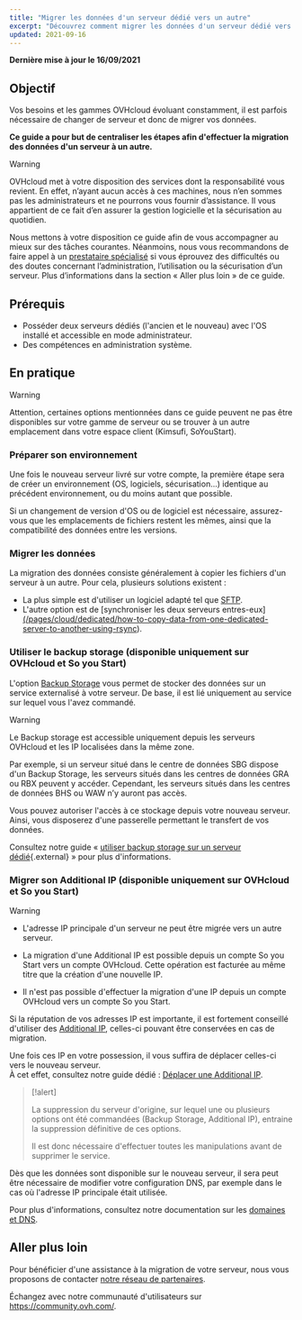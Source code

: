 ```yaml
---
title: "Migrer les données d'un serveur dédié vers un autre"
excerpt: "Découvrez comment migrer les données d'un serveur dédié vers un autre"
updated: 2021-09-16
---
```


**Dernière mise à jour le 16/09/2021**

## Objectif

Vos besoins et les gammes OVHcloud évoluant constamment, il est parfois nécessaire de changer de serveur et donc de migrer vos données.

**Ce guide a pour but de centraliser les étapes afin d'effectuer la migration des données d'un serveur à un autre.**

> [!warning]
>
> OVHcloud met à votre disposition des services dont la responsabilité vous revient. En effet, n’ayant aucun accès à ces machines, nous n’en sommes pas les administrateurs et ne pourrons vous fournir d’assistance. Il vous appartient de ce fait d’en assurer la gestion logicielle et la sécurisation au quotidien.
>
> Nous mettons à votre disposition ce guide afin de vous accompagner au mieux sur des tâches courantes. Néanmoins, nous vous recommandons de faire appel à un [prestataire spécialisé](https://partner.ovhcloud.com/fr-ca/directory/) si vous éprouvez des difficultés ou des doutes concernant l’administration, l’utilisation ou la sécurisation d’un serveur. Plus d’informations dans la section « Aller plus loin » de ce guide.
>

## Prérequis

- Posséder deux serveurs dédiés (l'ancien et le nouveau) avec l'OS installé et accessible en mode administrateur.
- Des compétences en administration système.

## En pratique

> [!warning]
>
> Attention, certaines options mentionnées dans ce guide peuvent ne pas être disponibles sur votre gamme de serveur ou se trouver à un autre emplacement dans votre espace client (Kimsufi, SoYouStart).
>

### Préparer son environnement

Une fois le nouveau serveur livré sur votre compte, la première étape sera de créer un environnement (OS, logiciels, sécurisation...) identique au précédent environnement, ou du moins autant que possible.

Si un changement de version d'OS ou de logiciel est nécessaire, assurez-vous que les emplacements de fichiers restent les mêmes, ainsi que la compatibilité des données entre les versions.

### Migrer les données

La migration des données consiste généralement à copier les fichiers d'un serveur à un autre. Pour cela, plusieurs solutions existent :

- La plus simple est d'utiliser un logiciel adapté tel que [SFTP](/pages/cloud/dedicated/comment-deposer-ou-recuperer-des-donnees-sur-un-serveur-dedie-via-sftp).
- L'autre option est de [synchroniser les deux serveurs entres-eux][(/pages/cloud/dedicated/how-to-copy-data-from-one-dedicated-server-to-another-using-rsync](/pages/cloud/dedicated/how-to-copy-data-from-one-dedicated-server-to-another-using-rsync)).

### Utiliser le backup storage (disponible uniquement sur OVHcloud et So you Start)

L'option [Backup Storage](https://www.ovhcloud.com/fr-ca/bare-metal/backup-storage/) vous permet de stocker des données sur un service externalisé à votre serveur. De base, il est lié uniquement au service sur lequel vous l'avez commandé.

> [!warning]
>
> Le Backup storage est accessible uniquement depuis les serveurs OVHcloud et les IP localisées dans la même zone.
>
> Par exemple, si un serveur situé dans le centre de données SBG dispose d'un Backup Storage, les serveurs situés dans les centres de données GRA ou RBX peuvent y accéder. Cependant, les serveurs situés dans les centres de données BHS ou WAW n’y auront pas accès.
>

Vous pouvez autoriser l'accès à ce stockage depuis votre nouveau serveur. Ainsi, vous disposerez d'une passerelle permettant le transfert de vos données.

Consultez notre guide « [utiliser backup storage sur un serveur dédié](https://www.ovhcloud.com/fr-ca/bare-metal/backup-storage/){.external} » pour plus d'informations.

### Migrer son Additional IP (disponible uniquement sur OVHcloud et So you Start)

> [!warning]
>
> - L'adresse IP principale d'un serveur ne peut être migrée vers un autre serveur.
>
> - La migration d'une Additional IP est possible depuis un compte So you Start vers un compte OVHcloud. Cette opération est facturée au même titre que la création d'une nouvelle IP.
>
> - Il n'est pas possible d'effectuer la migration d'une IP depuis un compte OVHcloud vers un compte So you Start.
>

Si la réputation de vos adresses IP est importante, il est fortement conseillé d'utiliser des [Additional IP](https://www.ovhcloud.com/fr-ca/bare-metal/ip/), celles-ci pouvant être conservées en cas de migration.

Une fois ces IP en votre possession, il vous suffira de déplacer celles-ci vers le nouveau serveur.<br>
À cet effet, consultez notre guide dédié : [Déplacer une Additional IP](/pages/cloud/dedicated/move-failover-ip).

> [!alert]
>
> La suppression du serveur d'origine, sur lequel une ou plusieurs options ont été commandées (Backup Storage, Additional IP), entraine la suppression définitive de ces options.
>
> Il est donc nécessaire d'effectuer toutes les manipulations avant de supprimer le service.
>

Dès que les données sont disponible sur le nouveau serveur, il sera peut être nécessaire de modifier votre configuration DNS, par exemple dans le cas où l'adresse IP principale était utilisée.

Pour plus d'informations, consultez notre documentation sur les [domaines et DNS](/products/web-cloud-domains-domain-names).

## Aller plus loin

Pour bénéficier d'une assistance à la migration de votre serveur, nous vous proposons de contacter [notre réseau de partenaires](https://partner.ovhcloud.com/fr-ca/directory/).

Échangez avec notre communauté d'utilisateurs sur <https://community.ovh.com/>.
